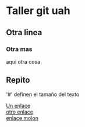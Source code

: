 # Taller git uah  
## Otra linea
### Otra mas
aqui otra cosa
## Repito
'#' definen el tamaño del texto

[Un enlace](www.twitter.com)  
[otro enlace](https://github.com/RgomezBertoli)  
[enlace molon](https://facebook.com)
